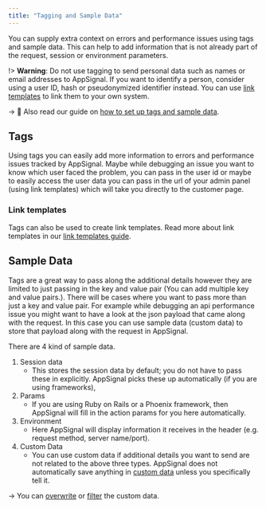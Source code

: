 ```yaml
---
title: "Tagging and Sample Data"
---
```


You can supply extra context on errors and performance issues using tags and sample data. 
This can help to add information that is not already part of the request, session or environment parameters.


!> **Warning**: Do not use tagging to send personal data such as names or email addresses to AppSignal. If you want to identify a person, consider using a user ID, hash or pseudonymized identifier instead. You can use [link templates](/application/link-templates.html) to link them to your own system.

-> 📖 Also read our guide on [how to set up tags and sample data](/guides/custom-data).

## Tags

Using tags you can easily add more information to errors and performance issues tracked by AppSignal. Maybe while debugging an issue you want to know which user faced the problem, you can pass in the user id or maybe to easily access the user data you can pass in the url of your admin panel (using link templates) which will take you directly to the customer page.

### Link templates

Tags can also be used to create link templates. Read more about link templates
in our [link templates guide](/application/link-templates.html).


## Sample Data

Tags are a great way to pass along the additional details however they are limited to just passing in the key and value pair (You can add multiple key and value pairs.). There will be cases where you want to pass more than just a key and value pair. For example while debugging an api performance issue you might want to have a look at the json payload that came along with the request. In this case you can use sample data (custom data) to store that payload along with the request in AppSignal.

There are 4 kind of sample data.

1. Session data
    * This stores the session data by default; you do not have to pass these in explicitly. AppSignal picks these up automatically (if you are using frameworks), 
2. Params
   * If you are using Ruby on Rails or a Phoenix framework, then AppSignal will fill in the action params for you here automatically.
3. Environment
   * Here AppSignal will display information it receives in the header (e.g. request method, server name/port).
4. Custom Data
   * You can use custom data if additional details you want to send are not related to the above three types. AppSignal does not automatically save anything in [custom data](/guides/custom-data/sample-data.html) unless you specifically tell it.

-> You can [overwrite](/guides/custom-data/sample-data.html) or [filter](/guides/filter-data/filter-session-data.html) the custom data.
